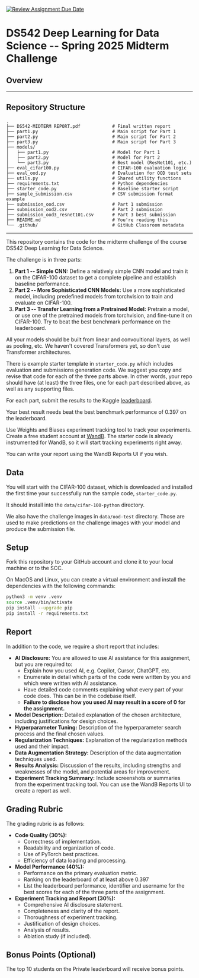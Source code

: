 [![Review Assignment Due Date](https://classroom.github.com/assets/deadline-readme-button-22041afd0340ce965d47ae6ef1cefeee28c7c493a6346c4f15d667ab976d596c.svg)](https://classroom.github.com/a/xnB1OI0j)
# DS542 Deep Learning for Data Science -- Spring 2025 Midterm Challenge

## Overview

---

## Repository Structure
```text
.
├── DS542-MIDTERM REPORT.pdf            # Final written report
├── part1.py                            # Main script for Part 1
├── part2.py                            # Main script for Part 2
├── part3.py                            # Main script for Part 3
├── models/
│   ├── part1.py                        # Model for Part 1
│   ├── part2.py                        # Model for Part 2
│   └── part3.py                        # Best model (ResNet101, etc.)
├── eval_cifar100.py                    # CIFAR-100 evaluation logic
├── eval_ood.py                         # Evaluation for OOD test sets
├── utils.py                            # Shared utility functions
├── requirements.txt                    # Python dependencies
├── starter_code.py                     # Baseline starter script
├── sample_submission.csv               # CSV submission format example
├── submission_ood.csv                  # Part 1 submission
├── submission_ood2.csv                 # Part 2 submission
├── submission_ood3_resnet101.csv       # Part 3 best submission
├── README.md                           # You're reading this
└── .github/                            # GitHub Classroom metadata
```

---

This repository contains the code for the midterm challenge of the course DS542 Deep Learning for Data Science.

The challenge is in three parts:
1. **Part 1 -- Simple CNN:** Define a relatively simple CNN model and train it on the CIFAR-100 dataset to
    get a complete pipeline and establish baseline performance.
2. **Part 2 -- More Sophisticated CNN Models:** Use a more sophisticated model, including predefined models from torchvision
   to train and evaluate on CIFAR-100.
3. **Part 3 -- Transfer Learning from a Pretrained Model:** Pretrain a model, or use one of the pretrained models from torchvision, and
   fine-tune it on CIFAR-100. Try to beat the best benchmark performance on the leaderboard.

All your models should be built from linear and convoultional layers, as well as pooling, etc. We haven't covered Transformers yet,
so don't use Transformer architectures.

There is example starter template in `starter_code.py` which includes evaluation and submissions generation code. We suggest
you copy and revise that code for each of the three parts above. In other words, your repo should have (at least) the three
files, one for each part described above, as well as any supporting files.

For each part, submit the results to the Kaggle [leaderboard](https://www.kaggle.com/t/3551aa4f562f4b79b93204b11ae640b4).

Your best result needs beat the best benchmark performance of 0.397 on the leaderboard.

Use Weights and Biases experiment tracking tool to track your experiments. Create
a free student account at [WandB](https://wandb.ai). The starter code is already
instrumented for WandB, so it will start tracking experiments right away.

You can write your report using the WandB Reports UI if you wish.

## Data

You will start with the CIFAR-100 dataset, which is downloaded and installed the
first time your successfully run the sample code, `starter_code.py`.

It should install into the `data/cifar-100-python` directory.

We also have the challenge images in `data/ood-test` directory. Those are used
to make predictions on the challenge images with your model and produce the 
submission file.

## Setup

Fork this repository to your GitHub account and clone it to your local machine
or to the SCC.

On MacOS and Linux, you can create a virtual environment and install the
dependencies with the following commands:

```bash
python3 -m venv .venv
source .venv/bin/activate
pip install --upgrade pip
pip install -r requirements.txt
```

## Report

In addition to the code, we require a short report that includes:

* **AI Disclosure:** You are allowed to use AI assistance for this assignment, but you are required to:
    * Explain how you used AI, e.g. Copilot, Cursor, ChatGPT, etc.
    * Enumerate in detail which parts of the code were written by you and which were written with AI assistance.
    * Have detailed code comments explaining what every part of your code does. This can be in the codebase itself.
    * **Failure to disclose how you used AI may result in a score of 0 for the assignment.**
* **Model Description:** Detailed explanation of the chosen architecture, including justifications for design choices.
* **Hyperparameter Tuning:** Description of the hyperparameter search process and the final chosen values.
* **Regularization Techniques:** Explanation of the regularization methods used and their impact.
* **Data Augmentation Strategy:** Description of the data augmentation techniques used.
* **Results Analysis:** Discussion of the results, including strengths and weaknesses of the model, and potential areas for improvement.
* **Experiment Tracking Summary:**  Include screenshots or summaries from the experiment tracking tool.
  You can use the WandB Reports UI to create a report as well.

## Grading Rubric

The grading rubric is as follows:

* **Code Quality (30%):**
    * Correctness of implementation.
    * Readability and organization of code.
    * Use of PyTorch best practices.
    * Efficiency of data loading and processing.
* **Model Performance (40%):**
    * Performance on the primary evaluation metric.
    * Ranking on the leaderboard of at least above 0.397
    * List the leaderboard performance, identifier and username for the best scores for each of the three parts of the assignment.
* **Experiment Tracking and Report (30%):**
    * Comprehensive AI disclosure statement.
    * Completeness and clarity of the report.
    * Thoroughness of experiment tracking.
    * Justification of design choices.
    * Analysis of results.
    * Ablation study (if included).

## Bonus Points (Optional)

The top 10 students on the Private leaderboard will receive bonus points.
